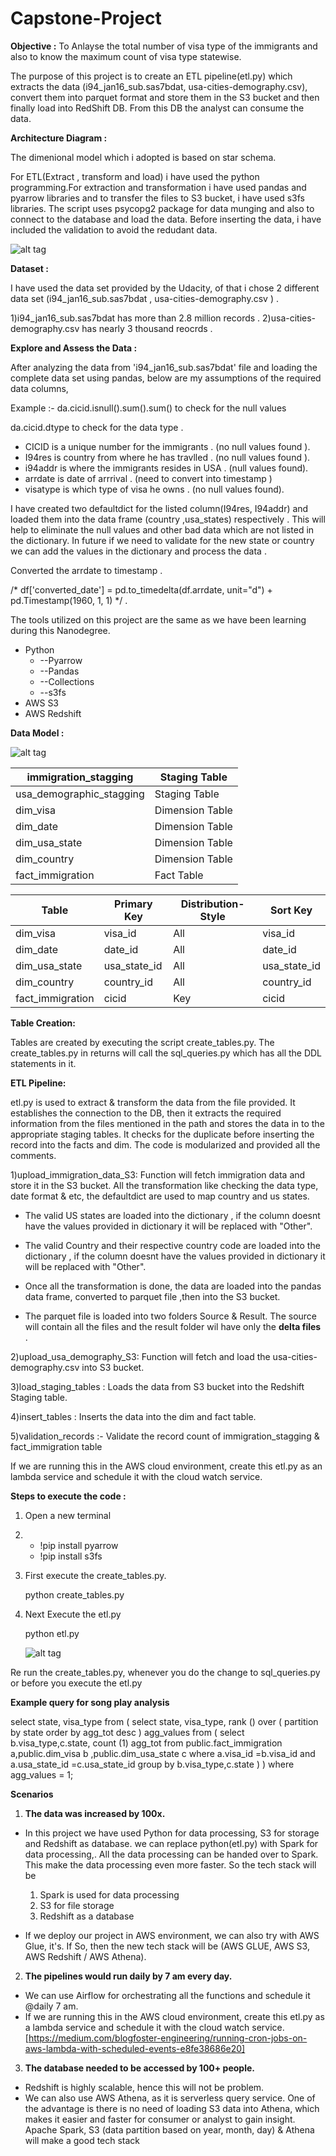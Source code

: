 # Capstone-Project

**Objective :**  To Anlayse the total number of visa type of the immigrants and also to know the maximum count of visa type statewise.

The purpose of this project is to create an ETL pipeline(etl.py) which extracts the data (i94\_jan16\_sub.sas7bdat, usa-cities-demography.csv), convert them into parquet format and store them in the S3 bucket and then finally load into RedShift DB. From this DB the analyst can consume the data.

**Architecture Diagram :**

The dimenional model which i adopted is based on star schema.

For ETL(Extract , transform and load) i have used the python programming.For extraction and transformation i have used pandas and pyarrow libraries and to transfer the files to S3 bucket, i have used s3fs libraries. The script uses psycopg2 package for data munging and also to connect to the database and load the data. Before inserting the data, i have included the validation to avoid the redudant data.

 ![alt tag](https://github.com/TDPrabhu/Capstone-Project/blob/master/Architecture.PNG)
 
**Dataset :**

I have used the data set provided by the Udacity, of that i chose 2 different data set (i94\_jan16\_sub.sas7bdat , usa-cities-demography.csv ) .

   1)i94\_jan16\_sub.sas7bdat has more than 2.8 million records .
   2)usa-cities-demography.csv has nearly 3 thousand reocrds .

**Explore and Assess the Data :**
  
 After analyzing  the data from 'i94\_jan16\_sub.sas7bdat' file and loading the complete data set using pandas, below are my assumptions of the required data columns,

Example :- da.cicid.isnull().sum().sum() to check for the null values

   da.cicid.dtype  to check for the data type .

- CICID is a unique number for the immigrants . (no null values found ).
- I94res is country from where he has travlled . (no null values found ).
- i94addr is where the immigrants resides in USA .  (null values found).
- arrdate is date of arrrival .  (need to convert into timestamp )
- visatype is which type of visa he owns . (no null values found).

I have created two defaultdict for the listed column(I94res, I94addr) and loaded them into the data frame (country ,usa\_states) respectively . This will help to eliminate the null values and other bad data which are not listed in the dictionary. In future if we need to validate for the new state or country we can add the values in the dictionary and process the data .

Converted the arrdate to timestamp .

/\* df[&#39;converted\_date&#39;] =  pd.to\_timedelta(df.arrdate, unit=&quot;d&quot;) + pd.Timestamp(1960, 1, 1) \*/ .

The tools utilized on this project are the same as we have been learning during this Nanodegree.

-  Python
    - --Pyarrow
    - --Pandas
    - --Collections
    - --s3fs
- AWS S3
- AWS Redshift

**Data Model :**

![alt tag](https://github.com/TDPrabhu/Capstone-Project/blob/master/datamodel.PNG)

 
| immigration\_stagging | Staging Table |
| --- | --- |
| usa\_demographic\_stagging | Staging Table |
| dim\_visa | Dimension Table |
| dim\_date | Dimension Table |
| dim\_usa\_state | Dimension Table |
| dim\_country | Dimension Table |
| fact\_immigration | Fact Table |

| Table | Primary Key | Distribution-Style | Sort Key |
| --- | --- | --- | --- |
| dim\_visa | visa\_id | All | visa\_id |
| dim\_date | date\_id | All | date\_id |
| dim\_usa\_state | usa\_state\_id | All | usa\_state\_id |
| dim\_country | country\_id | All | country\_id |
| fact\_immigration | cicid | Key | cicid |

**Table Creation:**

Tables are created by executing the script create\_tables.py. The create\_tables.py in returns will call the sql\_queries.py which has all the DDL statements in it.

**ETL Pipeline:**

 etl.py is used to extract &amp; transform the data from the file provided. It establishes the connection to the DB, then it extracts the required information from the files mentioned in the path and stores the data in to the appropriate staging tables. It checks for the duplicate before inserting the record into the facts and dim. The code is modularized and provided all the comments.

 1)upload\_immigration\_data\_S3: Function will fetch immigration data and store it in the S3 bucket. All the transformation like checking the data type, date format &amp; etc, the defaultdict are used to map country and us states.

  - The valid US states  are loaded into the dictionary , if the column doesnt have the values provided in dictionary it will be             replaced with "Other".
  
 - The valid Country and their respective country code are loaded into the dictionary , if the column doesnt have the values provided in    dictionary it will be replaced with "Other".

 - Once all the transformation is done, the data are loaded into the pandas data frame, converted to parquet file ,then into the S3        bucket.

 - The parquet file is loaded into two folders Source &amp; Result. The source will contain all the files and the result folder wil have    only the **delta files** .

 2)upload\_usa\_demography\_S3: Function will fetch and load the usa-cities-demography.csv into S3 bucket.
 
 3)load\_staging\_tables : Loads the data from S3 bucket into the Redshift Staging table.
 
 4)insert\_tables : Inserts the data into the dim and fact table.
 
 5)validation\_records :- Validate the record count of immigration\_stagging &amp; fact\_immigration table

If we are running this in the AWS cloud environment, create this etl.py as an lambda service and schedule it with the cloud watch service.

**Steps to execute the code :**

1. Open a new terminal
2. - !pip install pyarrow
   - !pip install s3fs

3. First execute the create\_tables.py.

   python create\_tables.py

4. Next Execute the etl.py

   python etl.py
   
   ![alt tag](https://github.com/TDPrabhu/Capstone-Project/blob/master/etl-pipeline.PNG)

 
Re run the create\_tables.py, whenever you do the change to sql\_queries.py or before you execute the etl.py

**Example query for song play analysis**

select state, visa\_type from
(
select state, visa\_type, rank () over ( partition by state order by agg\_tot desc ) agg\_values
from
(
select b.visa\_type,c.state,
count (1) agg\_tot
from public.fact\_immigration a,public.dim\_visa b ,public.dim\_usa\_state c
where a.visa\_id =b.visa\_id
and a.usa\_state\_id =c.usa\_state\_id
group by b.visa\_type,c.state
) )
where agg\_values = 1;


**Scenarios**

1. **The data was increased by 100x.** 
 
 -  In this project we have used Python for data processing, S3 for storage and Redshift as database. we can replace                         python(etl.py) with Spark for data processing,. All the data processing can be handed over to Spark.  This make the data                 processing even more faster. So the tech stack will be 
       1) Spark is used for data processing 
       2) S3 for file storage 
       3) Redshift as a database
       
 - If we deploy our project in AWS environment, we can also try with AWS Glue, it&#39;s. If So, then the new tech stack will be (AWS        GLUE, AWS S3, AWS Redshift / AWS Athena).

2. **The pipelines would run daily by 7 am every day.**  

- We can use Airflow for orchestrating all the functions and schedule it @daily 7 am.
- If we are running this in the AWS cloud environment, create this etl.py as a lambda service and schedule it with the cloud watch         service.
  [https://medium.com/blogfoster-engineering/running-cron-jobs-on-aws-lambda-with-scheduled-events-e8fe38686e20]

3. **The database needed to be accessed by 100+ people.**

- Redshift is highly scalable, hence this will not be problem.
- We can also use AWS Athena, as it is serverless query service. One of the advantage is there is no need of loading S3 data into         Athena, which makes it easier and faster for consumer or analyst to gain insight. 
  Apache Spark, S3 (data partition based on year, month, day) & Athena will make a good tech stack
